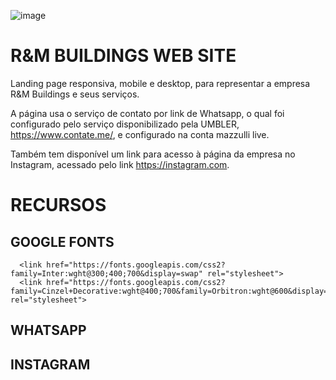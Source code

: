 ![image](https://github.com/mazzulli/rmbuildings/assets/40283657/c69f5363-49ea-466e-b2ff-bc3bca00db72)

# R&M BUILDINGS WEB SITE

Landing page responsiva, mobile e desktop, para representar a empresa R&M Buildings e seus serviços.

A página usa o serviço de contato por link de Whatsapp, o qual foi configurado pelo serviço disponibilizado pela UMBLER, https://www.contate.me/, e configurado na conta mazzulli live.

Também tem disponível um link para acesso à página da empresa no Instagram, acessado pelo link https://instagram.com.


# RECURSOS

## GOOGLE FONTS

```
  <link href="https://fonts.googleapis.com/css2?family=Inter:wght@300;400;700&display=swap" rel="stylesheet">
  <link href="https://fonts.googleapis.com/css2?family=Cinzel+Decorative:wght@400;700&family=Orbitron:wght@600&display=swap" rel="stylesheet">
```

## WHATSAPP

## INSTAGRAM


